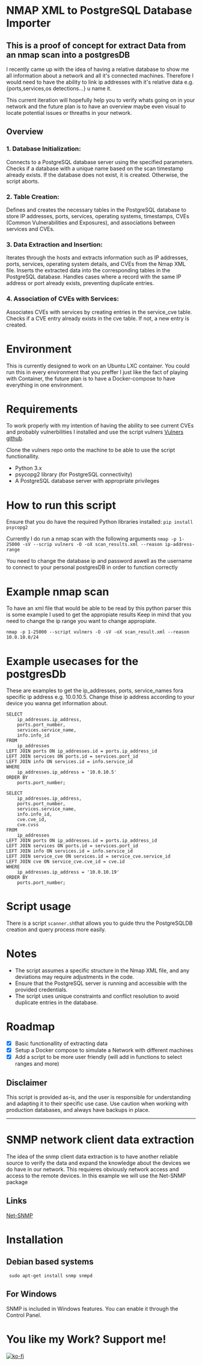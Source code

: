 # NMAP XML to PostgreSQL Database Importer

## This is a proof of concept for extract Data from an nmap scan into a postgresDB

I recently came up with the idea of having a relative database to show me all information about a network and all it's connected machines. Therefore I would need to have the ability to link ip addresses with it's relative data e.g. {ports,services,os detections...} u name it.

This current iteration will hopefully help you to verify whats going on in your network and the future plan is to have an overview maybe even visual to locate potential issues or threaths in your network.

## Overview

### 1. Database Initialization:

Connects to a PostgreSQL database server using the specified parameters.
Checks if a database with a unique name based on the scan timestamp already exists.
If the database does not exist, it is created. Otherwise, the script aborts.

### 2. Table Creation:

Defines and creates the necessary tables in the PostgreSQL database to store IP addresses, ports, services, operating systems, timestamps, CVEs (Common Vulnerabilities and Exposures), and associations between services and CVEs.

### 3. Data Extraction and Insertion:

Iterates through the hosts and extracts information such as IP addresses, ports, services, operating system details, and CVEs from the Nmap XML file.
Inserts the extracted data into the corresponding tables in the PostgreSQL database.
Handles cases where a record with the same IP address or port already exists, preventing duplicate entries.

### 4. Association of CVEs with Services:

Associates CVEs with services by creating entries in the service_cve table.
Checks if a CVE entry already exists in the cve table. If not, a new entry is created.

# Environment

This is currently designed to work on an Ubuntu LXC container.
You could run this in every environment that you preffer I just like the fact of playing with Container, the future plan is to have a Docker-compose to have everything in one environment.

# Requirements

To work properly with my intention of having the ability to see current CVEs and probably vulnerbilities I installed and use the script vulners [Vulners github](https://github.com/vulnersCom/nmap-vulners).

Clone the vulners repo onto the machine to be able to use the script functionallity.

- Python 3.x
- psycopg2 library (for PostgreSQL connectivity)
- A PostgreSQL database server with appropriate privileges

# How to run this script

Ensure that you do have the required Python libraries installed: `pip install psycopg2`

Currently I do run a nmap scan with the following arguments `nmap -p 1-25000 -sV --scrip vulners -O -oX scan_results.xml --reason ip-address-range`

You need to change the database ip and password aswell as the username to connect to your personal postgresDB in order to function correctly

# Example nmap scan

To have an xml file that would be able to be read by this python parser this is some example I used to get the appropiate results
Keep in mind that you need to change the ip range you want to change appropiate.

```
nmap -p 1-25000 --script vulners -O -sV -oX scan_result.xml --reason 10.0.10.0/24
```

# Example usecases for the postgresDb

These are examples to get the ip_addresses, ports, service_names fora specific ip address e.g. 10.0.10.5. Change thise ip address according to your device you wanna get information about.

```
SELECT
    ip_addresses.ip_address,
    ports.port_number,
    services.service_name,
    info.info_id
FROM
    ip_addresses
LEFT JOIN ports ON ip_addresses.id = ports.ip_address_id
LEFT JOIN services ON ports.id = services.port_id
LEFT JOIN info ON services.id = info.service_id
WHERE
    ip_addresses.ip_address = '10.0.10.5'
ORDER BY
    ports.port_number;
```

```
SELECT
    ip_addresses.ip_address,
    ports.port_number,
    services.service_name,
    info.info_id,
    cve.cve_id,
    cve.cvss
FROM
    ip_addresses
LEFT JOIN ports ON ip_addresses.id = ports.ip_address_id
LEFT JOIN services ON ports.id = services.port_id
LEFT JOIN info ON services.id = info.service_id
LEFT JOIN service_cve ON services.id = service_cve.service_id
LEFT JOIN cve ON service_cve.cve_id = cve.id
WHERE
    ip_addresses.ip_address = '10.0.10.19'
ORDER BY
    ports.port_number;
```

# Script usage

There is a script `scanner.sh`that allows you to guide thru the PostgreSQLDB creation and query process more easily.

# Notes

- The script assumes a specific structure in the Nmap XML file, and any deviations may require adjustments in the code.
- Ensure that the PostgreSQL server is running and accessible with the provided credentials.
- The script uses unique constraints and conflict resolution to avoid duplicate entries in the database.

# Roadmap

- [x] Basic functionallity of extracting data
- [x] Setup a Docker compose to simulate a Network with different machines
- [x] Add a script to be more user friendly (will add in functions to select ranges and more)

## Disclaimer

This script is provided as-is, and the user is responsible for understanding and adapting it to their specific use case. Use caution when working with production databases, and always have backups in place.

---

# SNMP network client data extraction

The idea of the snmp client data extraction is to have another reliable source to verify the data and expand the knowledge about the devices we do have in our network. This requieres obviously network access and access to the remote devices. In this example we will use the Net-SNMP package

## Links

[Net-SNMP](http://www.net-snmp.org/)

# Installation

## Debian based systems

` sudo apt-get install snmp snmpd`

## For Windows

SNMP is included in Windows features. You can enable it through the Control Panel.

# You like my Work? Support me!

[![ko-fi](https://ko-fi.com/img/githubbutton_sm.svg)](https://ko-fi.com/R5R0IYN9V)
